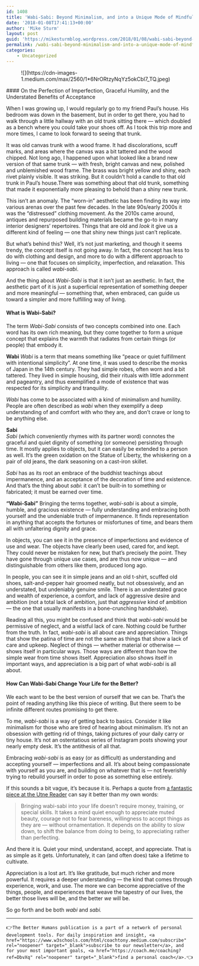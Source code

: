 ```yaml
---
id: 1408
title: 'Wabi-Sabi: Beyond Minimalism, and into a Unique Mode of Mindful Simplicity'
date: '2018-01-08T17:41:13+00:00'
author: 'Mike Sturm'
layout: post
guid: 'https://mikesturmblog.wordpress.com/2018/01/08/wabi-sabi-beyond-minimalism-and-into-a-unique-mode-of-mindful-simplicity/'
permalink: /wabi-sabi-beyond-minimalism-and-into-a-unique-mode-of-mindful-simplicity/
categories:
    - Uncategorized
---
```


<figure>![](https://cdn-images-1.medium.com/max/2560/1*6NrORtzyNqYz5okCbI7_TQ.jpeg)</figure>#### On the Perfection of Imperfection, Graceful Humility, and the Understated Benefits of Acceptance

When I was growing up, I would regularly go to my friend Paul’s house. His bedroom was down in the basement, but in order to get there, you had to walk through a little hallway with an old trunk sitting there — which doubled as a bench where you could take your shoes off. As I took this trip more and more times, I came to look forward to seeing that trunk.

It was old canvas trunk with a wood frame. It had discolorations, scuff marks, and areas where the canvas was a bit tattered and the wood chipped. Not long ago, I happened upon what looked like a brand new version of that same trunk — with fresh, bright canvas and new, polished and unblemished wood frame. The brass was bright yellow and shiny, each rivet plainly visible. It was striking. But it couldn’t hold a candle to that old trunk in Paul’s house.There was something about that old trunk, something that made it exponentially more pleasing to behold than a shiny new trunk.

This isn’t an anomaly. The “worn-in” aesthetic has been finding its way into various arenas over the past few decades. In the late 90s/early 2000s it was the “distressed” clothing movement. As the 2010s came around, antiques and repurposed building materials became the go-to in many interior designers’ repertoires. Things that are old and *look* it give us a different kind of feeling — one that shiny new things just can’t replicate.

But what’s behind this? Well, it’s not just marketing, and though it seems trendy, the concept itself is not going away. In fact, the concept has less to do with clothing and design, and more to do with a different approach to living — one that focuses on simplicity, imperfection, and relaxation. This approach is called *wabi-sabi*.

And the thing about *Wabi-Sabi* is that it isn’t just an aesthetic. In fact, the aesthetic part of it is just a superficial representation of something deeper and more meaningful — something that, when embraced, can guide us toward a simpler and more fulfilling way of living.

#### What is Wabi-Sabi?

The term *Wabi-Sabi* consists of two concepts combined into one. Each word has its own rich meaning, but they come together to form a unique concept that explains the warmth that radiates from certain things (or people) that embody it.

**Wabi** *Wabi* is a term that means something like “peace or quiet fulfillment with intentional simplicity”. At one time, it was used to describe the monks of Japan in the 14th century. They had simple robes, often worn and a bit tattered. They lived in simple housing, did their rituals with little adornment and pageantry, and thus exemplified a mode of existence that was respected for its simplicity and tranquility.

*Wabi* has come to be associated with a kind of minimalism and humility. People are often described as *wabi* when they exemplify a deep understanding of and comfort with who they are, and don’t crave or long to be anything else.

**Sabi**  
*Sabi* (which conveniently rhymes with its partner word) connotes the graceful and quiet dignity of something (or someone) persisting through time. It mostly applies to objects, but it can easily be extended to a person as well. It’s the green oxidation on the Statue of Liberty, the whiskering on a pair of old jeans, the dark seasoning on a cast-iron skillet.

*Sabi* has as its root an embrace of the buddhist teachings about impermanence, and an acceptance of the decoration of time and existence. And that’s the thing about *sabi*: it can’t be built-in to something or fabricated; it must be earned over time.

**“Wabi-Sabi”** Bringing the terms together, *wabi-sabi* is about a simple, humble, and gracious existence — fully understanding and embracing both yourself and the undeniable truth of impermanence. It finds representation in anything that accepts the fortunes or misfortunes of time, and bears them all with unfaltering dignity and grace.

In objects, you can see it in the presence of imperfections and evidence of use and wear. The objects have clearly been used, cared for, and kept. They could never be mistaken for new, but that’s precisely the point. They have gone through unique use cases, and are thus now unique — and distinguishable from others like them, produced long ago.

In people, you can see it in simple jeans and an old t-shirt, scuffed old shoes, salt-and-pepper hair groomed neatly, but not obsessively, and an understated, but undeniably genuine smile. There is an understated grace and wealth of experience, a comfort, and lack of aggressive desire and ambition (not a total lack of ambition, just that *aggressive* kind of ambition — the one that usually manifests in a bone-crunching handshake).

Reading all this, you might be confused and think that *wabi-sabi* would be permissive of neglect, and a wistful lack of care. Nothing could be further from the truth. In fact, *wabi-sabi* is all about care and appreciation. Things that show the patina of time are not the same as things that show a lack of care and upkeep. Neglect of things — whether material or otherwise — shows itself in particular ways. Those ways are different than how the simple wear from time shows itself. Appreciation also shows itself in important ways, and appreciation is a big part of what *wabi-sabi* is all about.

#### How Can Wabi-Sabi Change Your Life for the Better?

We each want to be the best version of ourself that we can be. That’s the point of reading anything like this piece of writing. But there seem to be infinite different routes promising to get there.

To me, *wabi-sabi* is a way of getting back to basics. Consider it like minimalism for those who are tired of hearing about minimalism. It’s not an obsession with getting rid of things, taking pictures of your daily carry or tiny house. It’s not an ostentatious series of Instagram posts showing your nearly empty desk. It’s the antithesis of all that.

Embracing *wabi-sabi* is as easy (or as difficult) as understanding and accepting yourself — imperfections and all. It’s about being compassionate with yourself as you are, and building on whatever that is — not feverishly trying to rebuild yourself in order to pose as something else entirely.

If this sounds a bit vague, it’s because it is. Perhaps a quote from [a fantastic piece at the Utne Reader](https://www.utne.com/mind-and-body/wabi-sabi) can say it better than my own words:

> Bringing wabi-sabi into your life doesn’t require money, training, or special skills. It takes a mind quiet enough to appreciate muted beauty, courage not to fear bareness, willingness to accept things as they are — without ornamentation. It depends on the ability to slow down, to shift the balance from doing to being, to appreciating rather than perfecting.

And there it is. Quiet your mind, understand, accept, and appreciate. That is as simple as it gets. Unfortunately, it can (and often does) take a lifetime to cultivate.

Appreciation is a lost art. It’s like gratitude, but much richer and more powerful. It requires a deeper understanding — the kind that comes through experience, work, and use. The more we can become appreciative of the things, people, and experiences that weave the tapestry of our lives, the better those lives will be, and the better *we* will be.

So go forth and be both *wabi* and *sabi.*

---

👉`The Better Humans publication is a part of a network of personal development tools. For daily inspiration and insight, <a href="https://www.w3schools.com/html/coachtony.medium.com/subscribe" rel="noopener" target="_blank">subscribe to our newsletter</a>, and for your most important goals, <a href="https://coach.me/coaching?ref=DbvXq" rel="noopener" target="_blank">find a personal coach</a>.`👈